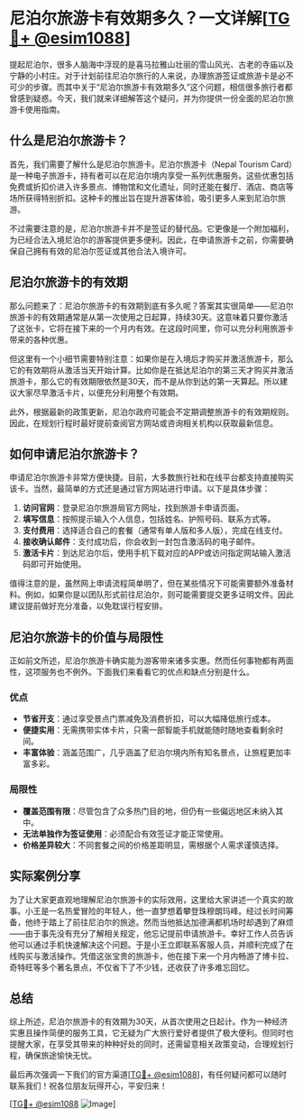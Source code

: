# 尼泊尔旅游卡有效期多久？一文详解[[TG💪+ @esim1088](https://t.me/s/esim1088)]

提起尼泊尔，很多人脑海中浮现的是喜马拉雅山壮丽的雪山风光、古老的寺庙以及宁静的小村庄。对于计划前往尼泊尔旅行的人来说，办理旅游签证或旅游卡是必不可少的步骤。而其中关于“尼泊尔旅游卡有效期多久”这个问题，相信很多旅行者都曾感到疑惑。今天，我们就来详细解答这个疑问，并为你提供一份全面的尼泊尔旅游卡使用指南。

## 什么是尼泊尔旅游卡？

首先，我们需要了解什么是尼泊尔旅游卡。尼泊尔旅游卡（Nepal Tourism Card）是一种电子旅游卡，持有者可以在尼泊尔境内享受一系列优惠服务。这些优惠包括免费或折扣价进入许多景点、博物馆和文化遗址，同时还能在餐厅、酒店、商店等场所获得特别折扣。这种卡的推出旨在提升游客体验，吸引更多人来到尼泊尔旅游。

不过需要注意的是，尼泊尔旅游卡并不是签证的替代品。它更像是一个附加福利，为已经合法入境尼泊尔的游客提供更多便利。因此，在申请旅游卡之前，你需要确保自己拥有有效的尼泊尔签证或其他合法入境许可。

## 尼泊尔旅游卡的有效期

那么问题来了：尼泊尔旅游卡的有效期到底有多久呢？答案其实很简单——尼泊尔旅游卡的有效期通常是从第一次使用之日起算，持续30天。这意味着只要你激活了这张卡，它将在接下来的一个月内有效。在这段时间里，你可以充分利用旅游卡带来的各种优惠。

但这里有一个小细节需要特别注意：如果你是在入境后才购买并激活旅游卡，那么它的有效期将从激活当天开始计算。比如你是在抵达尼泊尔的第三天才购买并激活旅游卡，那么它的有效期限依然是30天，而不是从你到达的第一天算起。所以建议大家尽早激活卡片，以便充分利用整个有效期。

此外，根据最新的政策更新，尼泊尔政府可能会不定期调整旅游卡的有效期规则。因此，在规划行程时最好提前查阅官方网站或咨询相关机构以获取最新信息。

## 如何申请尼泊尔旅游卡？

申请尼泊尔旅游卡非常方便快捷。目前，大多数旅行社和在线平台都支持直接购买该卡。当然，最简单的方式还是通过官方网站进行申请。以下是具体步骤：

1. **访问官网**：登录尼泊尔旅游局官方网址，找到旅游卡申请页面。
2. **填写信息**：按照提示输入个人信息，包括姓名、护照号码、联系方式等。
3. **支付费用**：选择适合自己的套餐（通常有单人版和多人版），完成在线支付。
4. **接收确认邮件**：支付成功后，你会收到一封包含激活码的电子邮件。
5. **激活卡片**：到达尼泊尔后，使用手机下载对应的APP或访问指定网站输入激活码即可开始使用。

值得注意的是，虽然网上申请流程简单明了，但在某些情况下可能需要额外准备材料。例如，如果你是以团队形式前往尼泊尔，则可能需要提交更多证明文件。因此建议提前做好充分准备，以免耽误行程安排。

## 尼泊尔旅游卡的价值与局限性

正如前文所述，尼泊尔旅游卡确实能为游客带来诸多实惠。然而任何事物都有两面性，这项服务也不例外。下面我们来看看它的优点和缺点分别是什么。

### 优点

- **节省开支**：通过享受景点门票减免及消费折扣，可以大幅降低旅行成本。
- **便捷实用**：无需携带实体卡片，只需一部智能手机就能随时随地查看剩余时间。
- **丰富体验**：涵盖范围广，几乎涵盖了尼泊尔境内所有知名景点，让旅程更加丰富多彩。

### 局限性

- **覆盖范围有限**：尽管包含了众多热门目的地，但仍有一些偏远地区未纳入其中。
- **无法单独作为签证使用**：必须配合有效签证才能正常使用。
- **价格差异较大**：不同套餐之间的价格差距明显，需根据个人需求谨慎选择。

## 实际案例分享

为了让大家更直观地理解尼泊尔旅游卡的实际效用，这里给大家讲述一个真实的故事。小王是一名热爱冒险的年轻人，他一直梦想着攀登珠穆朗玛峰。经过长时间筹备，他终于踏上了前往尼泊尔的旅途。然而当他抵达加德满都机场时却遇到了麻烦——由于事先没有充分了解相关规定，他忘记提前申请旅游卡。幸好工作人员告诉他可以通过手机快速解决这个问题。于是小王立即联系客服人员，并顺利完成了在线购买与激活操作。凭借这张宝贵的旅游卡，他在接下来一个月内畅游了博卡拉、奇特旺等多个著名景点，不仅省下了不少钱，还收获了许多难忘回忆。

## 总结

综上所述，尼泊尔旅游卡的有效期为30天，从首次使用之日起计。作为一种经济实惠且操作简便的服务工具，它无疑为广大旅行爱好者提供了极大便利。但同时也提醒大家，在享受其带来的种种好处的同时，还需留意相关政策变动，合理规划行程，确保旅途愉快无忧。

最后再次强调一下我们的官方渠道[[TG💪+ @esim1088](https://t.me/s/esim1088)]，有任何疑问都可以随时联系我们！祝各位朋友玩得开心，平安归来！

[[TG💪+ @esim1088](https://t.me/s/esim1088) ![Image](https://i.postimg.cc/4NQfJmqS/Snipaste-2025-05-13-00-14-12.png)]